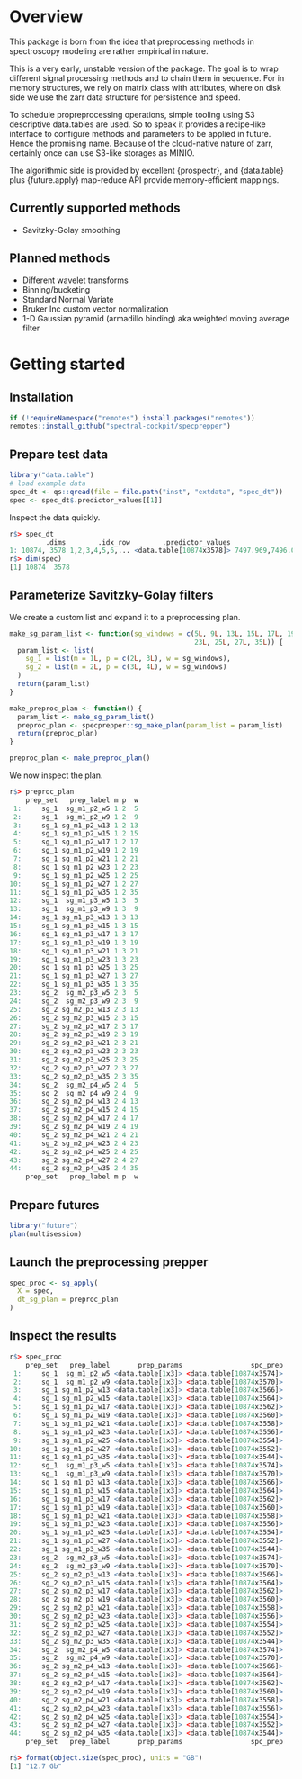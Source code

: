 
# Overview

This package is born from the idea that preprocessing methods in spectroscopy modeling are rather empirical in nature.

This is a very early, unstable version of the package. The goal is to wrap different signal processing methods and to chain them in sequence. For in memory structures, we rely on matrix class with attributes, where on disk side we use the zarr data structure for persistence and speed.

To schedule propreprocessing operations, simple tooling using S3 descriptive data.tables are used. So to speak it provides a recipe-like interface to configure methods and parameters to be applied in future. Hence the promising name. Because of the cloud-native nature of zarr, certainly once can use S3-like storages as MINIO.

The algorithmic side is provided by excellent {prospectr}, and {data.table} 
plus {future.apply} map-reduce API provide memory-efficient mappings.

## Currently supported methods

- Savitzky-Golay smoothing

## Planned methods

- Different wavelet transforms
- Binning/bucketing
- Standard Normal Variate
- Bruker Inc custom vector normalization
- 1-D Gaussian pyramid (armadillo binding) aka weighted moving average filter

# Getting started

## Installation

```r
if (!requireNamespace("remotes") install.packages("remotes"))
remotes::install_github("spectral-cockpit/specprepper")
```

## Prepare test data

```r
library("data.table")
# load example data
spec_dt <- qs::qread(file = file.path("inst", "extdata", "spec_dt"))
spec <- spec_dt$.predictor_values[[1]]
```

Inspect the data quickly.

```r
r$> spec_dt
         .dims        .idx_row        .predictor_values                                         .predictor_labels
1: 10874, 3578 1,2,3,4,5,6,... <data.table[10874x3578]> 7497.969,7496.041,7494.112,7492.184,7490.255,7488.327,...
r$> dim(spec)
[1] 10874  3578
```


## Parameterize Savitzky-Golay filters

We create a custom list and expand it to a preprocessing plan.

```r
make_sg_param_list <- function(sg_windows = c(5L, 9L, 13L, 15L, 17L, 19L, 21L,
                                              23L, 25L, 27L, 35L)) {
  param_list <- list(
    sg_1 = list(m = 1L, p = c(2L, 3L), w = sg_windows),
    sg_2 = list(m = 2L, p = c(3L, 4L), w = sg_windows)
  )
  return(param_list)
}

make_preproc_plan <- function() {
  param_list <- make_sg_param_list()
  preproc_plan <- specprepper::sg_make_plan(param_list = param_list)
  return(preproc_plan)
}

preproc_plan <- make_preproc_plan()
```

We now inspect the plan.

```r
r$> preproc_plan
    prep_set   prep_label m p  w
 1:     sg_1  sg_m1_p2_w5 1 2  5
 2:     sg_1  sg_m1_p2_w9 1 2  9
 3:     sg_1 sg_m1_p2_w13 1 2 13
 4:     sg_1 sg_m1_p2_w15 1 2 15
 5:     sg_1 sg_m1_p2_w17 1 2 17
 6:     sg_1 sg_m1_p2_w19 1 2 19
 7:     sg_1 sg_m1_p2_w21 1 2 21
 8:     sg_1 sg_m1_p2_w23 1 2 23
 9:     sg_1 sg_m1_p2_w25 1 2 25
10:     sg_1 sg_m1_p2_w27 1 2 27
11:     sg_1 sg_m1_p2_w35 1 2 35
12:     sg_1  sg_m1_p3_w5 1 3  5
13:     sg_1  sg_m1_p3_w9 1 3  9
14:     sg_1 sg_m1_p3_w13 1 3 13
15:     sg_1 sg_m1_p3_w15 1 3 15
16:     sg_1 sg_m1_p3_w17 1 3 17
17:     sg_1 sg_m1_p3_w19 1 3 19
18:     sg_1 sg_m1_p3_w21 1 3 21
19:     sg_1 sg_m1_p3_w23 1 3 23
20:     sg_1 sg_m1_p3_w25 1 3 25
21:     sg_1 sg_m1_p3_w27 1 3 27
22:     sg_1 sg_m1_p3_w35 1 3 35
23:     sg_2  sg_m2_p3_w5 2 3  5
24:     sg_2  sg_m2_p3_w9 2 3  9
25:     sg_2 sg_m2_p3_w13 2 3 13
26:     sg_2 sg_m2_p3_w15 2 3 15
27:     sg_2 sg_m2_p3_w17 2 3 17
28:     sg_2 sg_m2_p3_w19 2 3 19
29:     sg_2 sg_m2_p3_w21 2 3 21
30:     sg_2 sg_m2_p3_w23 2 3 23
31:     sg_2 sg_m2_p3_w25 2 3 25
32:     sg_2 sg_m2_p3_w27 2 3 27
33:     sg_2 sg_m2_p3_w35 2 3 35
34:     sg_2  sg_m2_p4_w5 2 4  5
35:     sg_2  sg_m2_p4_w9 2 4  9
36:     sg_2 sg_m2_p4_w13 2 4 13
37:     sg_2 sg_m2_p4_w15 2 4 15
38:     sg_2 sg_m2_p4_w17 2 4 17
39:     sg_2 sg_m2_p4_w19 2 4 19
40:     sg_2 sg_m2_p4_w21 2 4 21
41:     sg_2 sg_m2_p4_w23 2 4 23
42:     sg_2 sg_m2_p4_w25 2 4 25
43:     sg_2 sg_m2_p4_w27 2 4 27
44:     sg_2 sg_m2_p4_w35 2 4 35
    prep_set   prep_label m p  w
```

## Prepare futures

```r
library("future")
plan(multisession)
```

## Launch the preprocessing prepper

```r
spec_proc <- sg_apply(
  X = spec,
  dt_sg_plan = preproc_plan
)

```

## Inspect the results

```r
r$> spec_proc
    prep_set   prep_label       prep_params                 spc_prep
 1:     sg_1  sg_m1_p2_w5 <data.table[1x3]> <data.table[10874x3574]>
 2:     sg_1  sg_m1_p2_w9 <data.table[1x3]> <data.table[10874x3570]>
 3:     sg_1 sg_m1_p2_w13 <data.table[1x3]> <data.table[10874x3566]>
 4:     sg_1 sg_m1_p2_w15 <data.table[1x3]> <data.table[10874x3564]>
 5:     sg_1 sg_m1_p2_w17 <data.table[1x3]> <data.table[10874x3562]>
 6:     sg_1 sg_m1_p2_w19 <data.table[1x3]> <data.table[10874x3560]>
 7:     sg_1 sg_m1_p2_w21 <data.table[1x3]> <data.table[10874x3558]>
 8:     sg_1 sg_m1_p2_w23 <data.table[1x3]> <data.table[10874x3556]>
 9:     sg_1 sg_m1_p2_w25 <data.table[1x3]> <data.table[10874x3554]>
10:     sg_1 sg_m1_p2_w27 <data.table[1x3]> <data.table[10874x3552]>
11:     sg_1 sg_m1_p2_w35 <data.table[1x3]> <data.table[10874x3544]>
12:     sg_1  sg_m1_p3_w5 <data.table[1x3]> <data.table[10874x3574]>
13:     sg_1  sg_m1_p3_w9 <data.table[1x3]> <data.table[10874x3570]>
14:     sg_1 sg_m1_p3_w13 <data.table[1x3]> <data.table[10874x3566]>
15:     sg_1 sg_m1_p3_w15 <data.table[1x3]> <data.table[10874x3564]>
16:     sg_1 sg_m1_p3_w17 <data.table[1x3]> <data.table[10874x3562]>
17:     sg_1 sg_m1_p3_w19 <data.table[1x3]> <data.table[10874x3560]>
18:     sg_1 sg_m1_p3_w21 <data.table[1x3]> <data.table[10874x3558]>
19:     sg_1 sg_m1_p3_w23 <data.table[1x3]> <data.table[10874x3556]>
20:     sg_1 sg_m1_p3_w25 <data.table[1x3]> <data.table[10874x3554]>
21:     sg_1 sg_m1_p3_w27 <data.table[1x3]> <data.table[10874x3552]>
22:     sg_1 sg_m1_p3_w35 <data.table[1x3]> <data.table[10874x3544]>
23:     sg_2  sg_m2_p3_w5 <data.table[1x3]> <data.table[10874x3574]>
24:     sg_2  sg_m2_p3_w9 <data.table[1x3]> <data.table[10874x3570]>
25:     sg_2 sg_m2_p3_w13 <data.table[1x3]> <data.table[10874x3566]>
26:     sg_2 sg_m2_p3_w15 <data.table[1x3]> <data.table[10874x3564]>
27:     sg_2 sg_m2_p3_w17 <data.table[1x3]> <data.table[10874x3562]>
28:     sg_2 sg_m2_p3_w19 <data.table[1x3]> <data.table[10874x3560]>
29:     sg_2 sg_m2_p3_w21 <data.table[1x3]> <data.table[10874x3558]>
30:     sg_2 sg_m2_p3_w23 <data.table[1x3]> <data.table[10874x3556]>
31:     sg_2 sg_m2_p3_w25 <data.table[1x3]> <data.table[10874x3554]>
32:     sg_2 sg_m2_p3_w27 <data.table[1x3]> <data.table[10874x3552]>
33:     sg_2 sg_m2_p3_w35 <data.table[1x3]> <data.table[10874x3544]>
34:     sg_2  sg_m2_p4_w5 <data.table[1x3]> <data.table[10874x3574]>
35:     sg_2  sg_m2_p4_w9 <data.table[1x3]> <data.table[10874x3570]>
36:     sg_2 sg_m2_p4_w13 <data.table[1x3]> <data.table[10874x3566]>
37:     sg_2 sg_m2_p4_w15 <data.table[1x3]> <data.table[10874x3564]>
38:     sg_2 sg_m2_p4_w17 <data.table[1x3]> <data.table[10874x3562]>
39:     sg_2 sg_m2_p4_w19 <data.table[1x3]> <data.table[10874x3560]>
40:     sg_2 sg_m2_p4_w21 <data.table[1x3]> <data.table[10874x3558]>
41:     sg_2 sg_m2_p4_w23 <data.table[1x3]> <data.table[10874x3556]>
42:     sg_2 sg_m2_p4_w25 <data.table[1x3]> <data.table[10874x3554]>
43:     sg_2 sg_m2_p4_w27 <data.table[1x3]> <data.table[10874x3552]>
44:     sg_2 sg_m2_p4_w35 <data.table[1x3]> <data.table[10874x3544]>
    prep_set   prep_label       prep_params                 spc_prep

r$> format(object.size(spec_proc), units = "GB")
[1] "12.7 Gb"
```